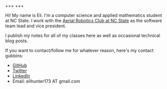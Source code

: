 +++
+++

Hi! My name is Eli. I'm a computer science and applied mathematics student at
NC State. I work with the [Aerial Robotics Club at NC
State](https://aerialroboticsclub.com/) as the software team lead and vice
president.

I publish my notes for all of my classes here as well as occasional technical
blog posts.

If you want to contact/follow me for whatever reason, here's my contact
gubbins:

* [GitHub](https://github.com/elihunter173/)
* [Twitter](https://twitter.com/elihunter173/)
* [LinkedIn](https://linkedin.com/in/elihunter173/)
* Email: elihunter173 AT gmail.com
